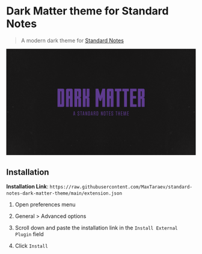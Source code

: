 # Dark Matter theme for Standard Notes
> A modern dark theme for [Standard Notes](https://standardnotes.com/)

![Preview](preview.png)

## Installation
**Installation Link**: `https://raw.githubusercontent.com/MaxTaraev/standard-notes-dark-matter-theme/main/extension.json`

1. Open preferences menu

2. General > Advanced options

3. Scroll down and paste the installation link in the `Install External Plugin` field

4. Click `Install`
